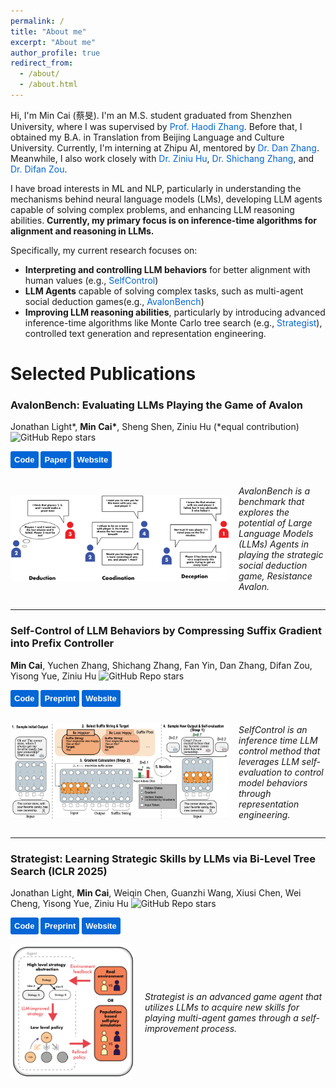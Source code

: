 ```yaml
---
permalink: /
title: "About me"
excerpt: "About me"
author_profile: true
redirect_from: 
  - /about/
  - /about.html
---
```


Hi, I'm Min Cai (蔡旻). I'm an M.S. student graduated from Shenzhen University, where I was supervised by <a href="https://hdzhangust.github.io" style="text-decoration: none; color: #0366d6; transition: color 0.3s;">Prof. Haodi Zhang</a>. Before that, I obtained my B.A. in Translation from Beijing Language and Culture University. Currently, I'm interning at Zhipu AI, mentored by <a href="https://zhangdan0602.github.io" style="text-decoration: none; color: #0366d6; transition: color 0.3s;">Dr. Dan Zhang</a>. Meanwhile, I also work closely with <a href="https://acbull.github.io" style="text-decoration: none; color: #0366d6; transition: color 0.3s;">Dr. Ziniu Hu</a>, <a href="https://shichangzh.github.io" style="text-decoration: none; color: #0366d6; transition: color 0.3s;">Dr. Shichang Zhang</a>, and <a href="https://difanzou.github.io" style="text-decoration: none; color: #0366d6; transition: color 0.3s;">Dr. Difan Zou</a>.

I have broad interests in ML and NLP, particularly in understanding the mechanisms behind neural language models (LMs), developing LLM agents capable of solving complex problems, and enhancing LLM reasoning abilities. **Currently, my primary focus is on inference-time algorithms for alignment and reasoning in LLMs.**

Specifically, my current research focuses on:
- **Interpreting and controlling LLM behaviors** for better alignment with human values (e.g., <a href="https://llm-self-control.github.io" style="text-decoration: none; color: #0366d6; transition: color 0.3s;">SelfControl</a>)
- **LLM Agents** capable of solving complex tasks, such as multi-agent social deduction games(e.g., <a href="https://avalonbench.github.io" style="text-decoration: none; color: #0366d6; transition: color 0.3s;">AvalonBench</a>)
- **Improving LLM reasoning abilities**, particularly by introducing advanced inference-time algorithms like Monte Carlo tree search (e.g., <a href="https://llm-strategist.github.io" style="text-decoration: none; color: #0366d6; transition: color 0.3s;">Strategist</a>), controlled text generation and representation engineering.


# Selected Publications

<!-- Text and Buttons Section -->
<div>
  <h3>AvalonBench: Evaluating LLMs Playing the Game of Avalon</h3>
  <p>
    Jonathan Light*, <b>Min Cai*</b>, Sheng Shen, Ziniu Hu (*equal contribution)
    <img alt="GitHub Repo stars" src="https://img.shields.io/github/stars/jonathanmli/Avalon-LLM?logo=github&style=flat-square">
  </p>
  <p>
    <a href="https://github.com/jonathanmli/Avalon-LLM/" target="_blank" style="text-decoration:none;">
      <button style="padding:6px 6px; background-color:#0366d6; color:white; border:none; border-radius:3px; font-size:13px; font-weight:bold; cursor:pointer; transition: background-color 0.3s;">
        Code
      </button>
    </a>
    <a href="https://arxiv.org/abs/2310.05036" target="_blank" style="text-decoration:none;">
      <button style="padding:6px 6px; background-color:#0366d6; color:white; border:none; border-radius:3px; font-size:13px; font-weight:bold; cursor:pointer; transition: background-color 0.3s;">
        Paper
      </button>
    </a>
    <a href="https://avalonbench.github.io" target="_blank" style="text-decoration:none;">
      <button style="padding:6px 6px; background-color:#0366d6; color:white; border:none; border-radius:3px; font-size:13px; font-weight:bold; cursor:pointer; transition: background-color 0.3s;">
        Website
      </button>
    </a>
  </p>
  <div style="display: flex; align-items: center;">
    <!-- Figure Section -->
    <div style="flex-shrink: 0; margin-right: 15px;">
      <img src="../images/avalonbench-fig.png" alt="AvalonBench Figure" style="max-width: 350px; border-radius: 8px;">
    </div>
    <div>
      <p>
        <i>AvalonBench is a benchmark that explores the potential of Large Language Models (LLMs) Agents in playing the strategic social deduction game, Resistance Avalon.</i>
      </p>
    </div>
  </div>
</div>

----

<!-- Figure Section -->
<div>
  <h3>Self-Control of LLM Behaviors by Compressing Suffix Gradient into Prefix Controller</h3>
  <p>
    <b>Min Cai</b>, Yuchen Zhang, Shichang Zhang, Fan Yin, Dan Zhang, Difan Zou, Yisong Yue, Ziniu Hu
    <img alt="GitHub Repo stars" src="https://img.shields.io/github/stars/HenryCai11/LLM-Self-Control?logo=github&style=flat-square">
  </p>
  <p>
    <a href="https://github.com/HenryCai11/LLM-Self-Control" target="_blank" style="text-decoration:none;">
      <button style="padding:6px 6px; background-color:#0366d6; color:white; border:none; border-radius:3px; font-size:13px; font-weight:bold; cursor:pointer; transition: background-color 0.3s;">
        Code
      </button>
    </a>
    <a href="https://arxiv.org/abs/2406.02721" target="_blank" style="text-decoration:none;">
      <button style="padding:6px 6px; background-color:#0366d6; color:white; border:none; border-radius:3px; font-size:13px; font-weight:bold; cursor:pointer; transition: background-color 0.3s;">
        Preprint
      </button>
    </a>
    <a href="https://llm-self-control.github.io" target="_blank" style="text-decoration:none;">
      <button style="padding:6px 6px; background-color:#0366d6; color:white; border:none; border-radius:3px; font-size:13px; font-weight:bold; cursor:pointer; transition: background-color 0.3s;">
        Website
      </button>
    </a>
  </p>
  <div style="display: flex; align-items: center;">
    <!-- Image Section -->
    <div style="flex-shrink: 0; margin-right: 15px;">
      <img src="../images/selfcontrol-fig.png" alt="SelfControl Figure" style="max-width: 350px; border-radius: 8px;">
    </div>
    <!-- Text Section -->
    <div>
      <p>
        <i>SelfControl is an inference time LLM control method that leverages LLM self-evaluation to control model behaviors through representation engineering.</i>
      </p>
    </div>
  </div>
</div>

----
<!-- Text and Buttons Section -->
<div>
  <h3>Strategist: Learning Strategic Skills by LLMs via Bi-Level Tree Search (ICLR 2025)</h3>
  <p>
    Jonathan Light, <b>Min Cai</b>, Weiqin Chen, Guanzhi Wang, Xiusi Chen, Wei Cheng, Yisong Yue, Ziniu Hu
    <img alt="GitHub Repo stars" src="https://img.shields.io/github/stars/jonathanmli/Avalon-LLM?logo=github&style=flat-square">
  </p>
  <p>
    <a href="https://github.com/jonathanmli/Avalon-LLM/" target="_blank" style="text-decoration:none;">
      <button style="padding:6px 6px; background-color:#0366d6; color:white; border:none; border-radius:3px; font-size:13px; font-weight:bold; cursor:pointer; transition: background-color 0.3s;">
        Code
      </button>
    </a>
    <a href="https://arxiv.org/abs/2408.10635" target="_blank" style="text-decoration:none;">
      <button style="padding:6px 6px; background-color:#0366d6; color:white; border:none; border-radius:3px; font-size:13px; font-weight:bold; cursor:pointer; transition: background-color 0.3s;">
        Preprint
      </button>
    </a>
    <a href="https://llm-strategist.github.io" target="_blank" style="text-decoration:none;">
      <button style="padding:6px 6px; background-color:#0366d6; color:white; border:none; border-radius:3px; font-size:13px; font-weight:bold; cursor:pointer; transition: background-color 0.3s;">
        Website
      </button>
    </a>
  </p>
  <div style="display: flex; align-items: center;">
    <!-- Figure Section -->
    <div style="flex-shrink: 0; margin-right: 15px;">
      <img src="../images/strategist-fig.png" alt="Strategist Figure" style="max-width: 200px; border-radius: 8px;">
    </div>
    <div>
      <p>
        <i>Strategist is an advanced game agent that utilizes LLMs to acquire new skills for playing multi-agent games through a self-improvement process.</i>
      </p>
    </div>
  </div>
</div>